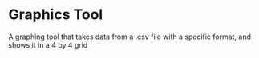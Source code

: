 # Graphics Tool

A graphing tool that takes data from a .csv file with a specific format, and shows it in a 4 by 4 grid
